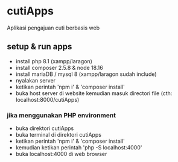 # cutiApps
Aplikasi pengajuan cuti berbasis web 

## setup & run apps
- install php 8.1 (xampp/laragon)
- install composer 2.5.8 & node 18.16
- install mariaDB / mysql 8 (xampp/laragon sudah include)
- nyalakan server
- ketikan perintah 'npm i' & 'composer install'
- buka host server di website kemudian masuk directori file (cth: localhost:8000/cutiApps)
### jika menggunakan PHP environment
- buka direktori cutiApps
- buka terminal di direktori cutiApps
- ketikan perintah 'npm i' & 'composer install'
- kemudian ketikan perintah 'php -S localhost:4000'
- buka localhost:4000 di web browser